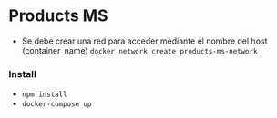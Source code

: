 # Products MS

- Se debe crear una red para acceder mediante el nombre del host (container_name)
```docker network create products-ms-network```


### Install
- ```npm install ```
- ```docker-compose up```